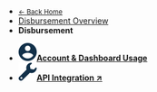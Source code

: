 <!-- @@@NOCONTENT -->
- [<small>← Back Home</small>](/ "Midtrans Payment Gateway Technical Documentation")
- [Disbursement Overview](en/disbursement/overview.md "Midtrans - Disbursement Technical Documentation")
- **Disbursement**
<!-- - [![](asset/image/main/midtrans-icons-account.svg)**Account**](en/disbursement/account.md "Midtrans - Disbursement Account Documentation") -->
- [![](asset/image/main/midtrans-icons-account.svg)**Account & Dashboard Usage**](en/disbursement/dashboard-usage.md "Midtrans - Disbursement Dashboard Documentation")
- [![](asset/image/main/midtrans-icons-technical.svg)**API Integration ↗**](https://iris-docs.midtrans.com/#setting-up-iris "Midtrans - Disbursement API Integration Documentation")
